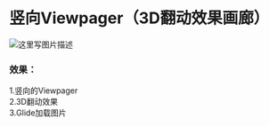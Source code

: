 竖向Viewpager（3D翻动效果画廊）
==========   
![这里写图片描述](https://github.com/sdfdzx/GlideStudy/blob/master/show.gif)
### 效果：
1.竖向的Viewpager  
2.3D翻动效果  
3.Glide加载图片  


